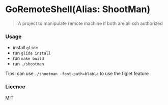 GoRemoteShell(Alias: ShootMan)
=====

> A project to manipulate remote machine if both are all ssh authorized

### Usage

* install `glide`
* run `glide install`
* run `make build`
* run `./shootman`

Tips: can use `./shootman -font-path=blabla` to use the figlet feature

### Licence

MIT